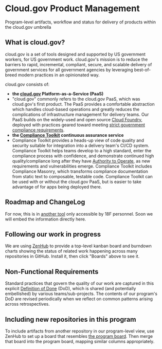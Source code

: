 # Cloud.gov Product Management
Program-level artifacts, workflow and status for delivery of products within the cloud.gov umbrella

## What is cloud.gov?

cloud.gov is a set of tools designed and supported by US government workers, for US government work. cloud.gov's mission is to reduce the barriers to rapid, incremental, compliant, secure, and scalable delivery of government services for all government agencies by leveraging best-of-breed modern practices in an opinionated way.

cloud.gov consists of:

- **the [cloud.gov](https://cloud.gov) Platform-as-a-Service (PaaS)**
 - "cloud.gov" commonly refers to the cloud.gov PaaS, which was cloud.gov's first product. The PaaS provides a comfortable abstraction which handles cloud-based operations and greatly reduces the complications of infrastructure management for delivery teams. Our PaaS builds on the widely-used and open source [Cloud Foundry](https://www.cloudfoundry.org/), deployed with practices geared toward meeting [strict government compliance requirements](https://en.wikipedia.org/wiki/Federal_Information_Security_Management_Act_of_2002).
- **the [Compliance Toolkit](https://github.com/18F/compliance-toolkit) continuous assurance service**
 - Compliance Toolkit provides a heads-up view of code quality and security suitable for integration into a delivery team's CI/CD system. Compliance Toolkit helps teams develop to a high standard, enter the compliance process with confidence, and demonstrate continued high quality/compliance long after they have [Authority to Operate](https://www.fedramp.gov/resources/faqs/what-is-an-authority-to-operate-ato/), as new requirements and vulnerabilities emerge. Compliance Toolkit includes Compliance Masonry, which transforms compliance documentation from static text to composable, testable code. Compliance Toolkit can be used with or without the cloud.gov PaaS, but is easier to take advantage of for apps being deployed there. 

## Roadmap and ChangeLog

For now, this is in [another tool](https://18f.aha.io/products/CGP/bookmarks/project_timelines/new) only accessible by 18F personnel. Soon we will embed the information directly here.

## Following our work in progress

We are using [ZenHub](https://www.zenhub.io) to provide a top-level kanban board and burndown charts showing the status of related work happening across many repositories in GitHub. Install it, then click "Boards" above to see it.

## Non-Functional Requirements

Standard practices that govern the quality of our work are captured in this explicit [Definition of Done](https://github.com/18F/cg-product/blob/master/DoD.md) (DoD), which is shared (and potentially embellished) by various teams/sub-projects. The contents of our program's DoD are revised periodically when we reflect on common patterns arising across retrospectives.

## Including new repositories in this program

To include artifacts from another repository in our program-level view, use ZenHub to set up a board that resembles [the program board](https://github.com/18F/cg-product#boards?repos=39210774,55727091). Then merge that board into the program board, mapping similar columns appropriately.
